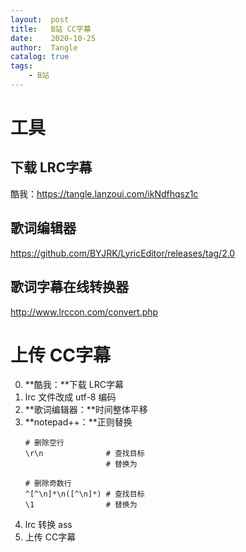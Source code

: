 ```yaml
---
layout:  post
title:   B站 CC字幕
date:    2020-10-25
author:  Tangle
catalog: true
tags:
    - B站
---
```


# 工具

## 下载 LRC字幕

酷我：<https://tangle.lanzoui.com/ikNdfhqsz1c>

## 歌词编辑器

<https://github.com/BYJRK/LyricEditor/releases/tag/2.0>

## 歌词字幕在线转换器

<http://www.lrccon.com/convert.php>

# 上传 CC字幕

0. **酷我：**下载 LRC字幕
0. lrc 文件改成 utf-8 编码
0. **歌词编辑器：**时间整体平移
0. **notepad++：**正则替换
    ```
    # 删除空行
    \r\n              # 查找目标
                      # 替换为

    # 删除奇数行
    ^[^\n]*\n([^\n]*) # 查找目标
    \1                # 替换为
    ```
0. lrc 转换 ass
0. 上传 CC字幕
